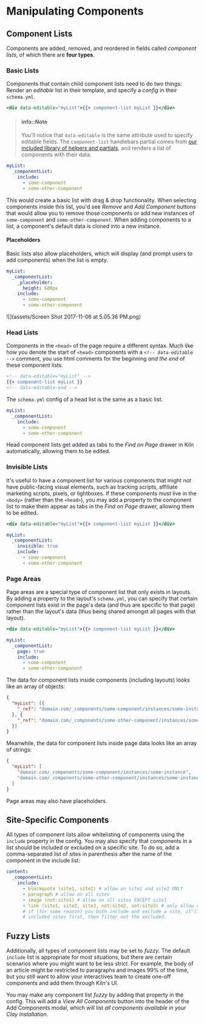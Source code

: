 # Manipulating Components

## Component Lists

Components are added, removed, and reordered in fields called _component lists_, of which there are **four types**.

### Basic Lists

Components that contain child component lists need to do two things: Render an _editable_ list in their template, and specify a _config_ in their `schema.yml`.

```handlebars
<div data-editable="myList">{{> component-list myList }}</div>
```

> #### info::Note
>
> You'll notice that `data-editable` is the same attribute used to specify editable fields. The `component-list` handlebars partial comes from [our included library of helpers and partials](https://github.com/nymag/nymag-handlebars#partials), and renders a list of components with their data.

```yaml
myList:
  _componentList:
    include:
      - some-component
      - some-other-component
```

This would create a basic list with drag & drop functionality. When selecting components inside this list, you'd see _Remove_ and _Add Component_ buttons that would allow you to remove those components or add new instances of `some-component` and `some-other-component`. When adding components to a list, a component's default data is cloned into a new instance.

#### Placeholders

Basic lists also allow placeholders, which will display (and prompt users to add components) when the list is empty.

```yaml
myList:
  _componentList:
    _placeholder:
      height: 600px
    include:
      - some-component
      - some-other-component
```

![](assets/Screen Shot 2017-11-06 at 5.05.36 PM.png)

### Head Lists

Components in the `<head>` of the page require a different syntax. Much like how you denote the start of `<head>` components with a `<!-- data-editable -->` comment, you use html comments for the beginning _and the end_ of these component lists.

```handlebars
<!-- data-editable="myList" -->
{{> component-list myList }}
<!-- data-editable-end -->
```

The `schema.yml` config of a head list is the same as a basic list.

```yaml
myList:
  _componentList:
    include:
      - some-component
      - some-other-component
```

Head component lists get added as tabs to the _Find on Page_ drawer in Kiln automatically, allowing them to be edited.

### Invisible Lists

It's useful to have a component list for various components that might not have public-facing visual elements, such as tracking scripts, affiliate marketing scripts, pixels, or lightboxes. If these components must live in the `<body>` (rather than the `<head>`), you may add a property to the component list to make them appear as tabs in the _Find on Page_ drawer, allowing them to be edited.

```handlebars
<div data-editable="myList">{{> component-list myList }}</div>
```

```yaml
myList:
  _componentList:
    invisible: true
    include:
      - some-component
      - some-other-component
```

### Page Areas

Page areas are a special type of component list that only exists in layouts. By adding a property to the layout's `schema.yml`, you can specify that certain component lists exist in the page's data (and thus are specific to that page) rather than the layout's data (thus being shared amongst all pages with that layout).

```handlebars
<div data-editable="myList">{{> component-list myList }}</div>
```

```yaml
myList:
  _componentList:
    page: true
    include:
      - some-component
      - some-other-component
```

The data for component lists inside components (including layouts) looks like an array of objects:

```json
{
  "myList": [{
    "_ref": "domain.com/_components/some-component/instances/some-instance"
  }, {
    "_ref": "domain.com/_components/some-other-component/instances/some-instance"
  }]
}
```

Meanwhile, the data for component lists inside page data looks like an array of strings:

```json
{
  "myList": [
    "domain.com/_components/some-component/instances/some-instance",
    "domain.com/_components/some-other-component/instances/some-instance"
  ]
}
```

Page areas may also have placeholders.

## Site-Specific Components

All types of component lists allow whitelisting of components using the `include` property in the config. You may also specify that components in a list should be included or excluded on a specific site. To do so, add a comma-separated list of sites in parenthesis after the name of the component in the include list:

```yaml
content:
  _componentList:
    include:
      - blockquote (site1, site2) # allow on site1 and site2 ONLY
      - paragraph # allow on all sites
      - image (not:site1) # allow on all sites EXCEPT site1
      - link (site1, site2, site3, not:site2, not:site3) # only allow on site1
      # if (for some reason) you both include and exclude a site, it'll filter by the
      # included sites first, then filter out the excluded.
```

## Fuzzy Lists

Additionally, all types of component lists may be set to _fuzzy_. The default `include` list is appropriate for most situations, but there are certain scenarios where you might want to be less strict. For example, the body of an article might be restricted to paragraphs and images 99% of the time, but you still want to allow your interactives team to create one-off components and add them through Kiln's UI.

You may make any component list _fuzzy_ by adding that property in the config. This will add a _View All Components_ button into the header of the Add Components modal, which will list _all components available in your Clay installation_.
